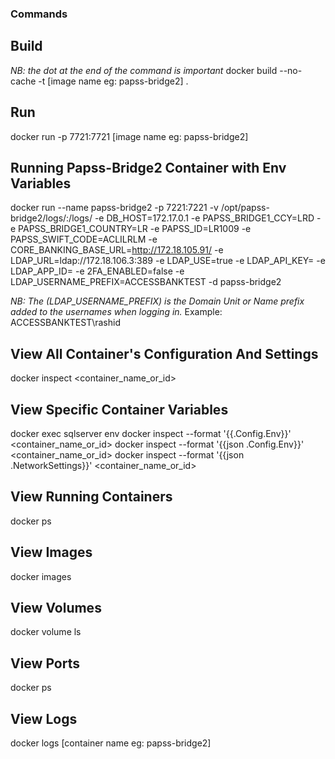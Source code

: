 ### Commands

## Build

_NB: the dot at the end of the command is important_
docker build --no-cache -t [image name eg: papss-bridge2] .

## Run

docker run -p 7721:7721 [image name eg: papss-bridge2]

## Running Papss-Bridge2 Container with Env Variables

docker run --name papss-bridge2 -p 7221:7221 -v /opt/papss-bridge2/logs/:/logs/ -e DB_HOST=172.17.0.1 -e PAPSS_BRIDGE1_CCY=LRD -e PAPSS_BRIDGE1_COUNTRY=LR -e PAPSS_ID=LR1009 -e PAPSS_SWIFT_CODE=ACLILRLM -e CORE_BANKING_BASE_URL=http://172.18.105.91/ -e LDAP_URL=ldap://172.18.106.3:389 -e LDAP_USE=true -e LDAP_API_KEY= -e LDAP_APP_ID= -e 2FA_ENABLED=false -e LDAP_USERNAME_PREFIX=ACCESSBANKTEST -d papss-bridge2

_NB: The (LDAP_USERNAME_PREFIX) is the Domain Unit or Name prefix added to the usernames when logging in._
 Example: ACCESSBANKTEST\rashid


## View All Container's Configuration And Settings

docker inspect <container_name_or_id>

## View Specific Container Variables

docker exec sqlserver env
docker inspect --format '{{.Config.Env}}' <container_name_or_id>
docker inspect --format '{{json .Config.Env}}' <container_name_or_id>
docker inspect --format '{{json .NetworkSettings}}' <container_name_or_id>

## View Running Containers

docker ps

## View Images

docker images

## View Volumes

docker volume ls

## View Ports

docker ps

## View Logs

docker logs [container name eg: papss-bridge2]
